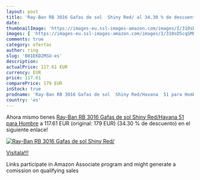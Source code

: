 ```yaml
---
layout: post
title: 'Ray-Ban RB 3016 Gafas de sol  Shiny Red/ al 34.30 % de descuento'
date: 
thumbnailImage: 'https://images-eu.ssl-images-amazon.com/images/I/310sD5cqSML._SL200_.jpg'
images: [ 'https://images-eu.ssl-images-amazon.com/images/I/310sD5cqSML._SL200_.jpg' ]
comments: true
category: ofertas
author: ring
slug: 'B01EKD2MSU-es'
description:
actualPrice: 117.61 EUR
currency: EUR
price: 117.61
comparePrice: 179 EUR
inStock: true
prodname: 'Ray-Ban RB 3016 Gafas de sol  Shiny Red/Havana  51 para Hombre'
country: 'es'
---
```


Ahora mismo tienes [Ray-Ban RB 3016 Gafas de sol  Shiny Red/Havana  51 para Hombre](https://www.amazon.es/dp/B01EKD2MSU/?tag=tolees-21) a 117.61 EUR (original: 179 EUR) (34.30 %  de descuento) en el siguiente enlace!

[![Ray-Ban RB 3016 Gafas de sol  Shiny Red/](https://images-eu.ssl-images-amazon.com/images/I/310sD5cqSML._SL200_.jpg)](https://www.amazon.es/dp/B01EKD2MSU/?tag=tolees-21)

[Visítala!!!](https://www.amazon.es/dp/B01EKD2MSU/?tag=tolees-21)

Links participate in Amazon Associate program and might generate a comission on qualifying sales
